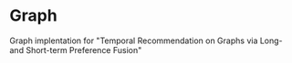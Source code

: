 # Graph

Graph implentation for "Temporal Recommendation on Graphs via Long- and
Short-term Preference Fusion"
